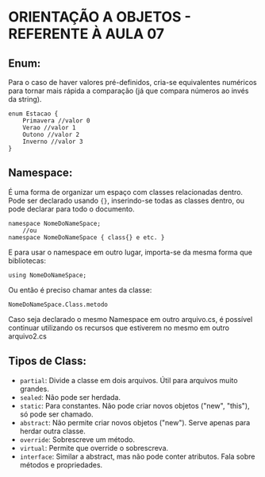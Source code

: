 # ORIENTAÇÃO A OBJETOS - REFERENTE À AULA 07

## Enum:

Para o caso de haver valores pré-definidos, cria-se equivalentes numéricos para tornar mais rápida a comparação (já que compara números ao invés da string).

```
enum Estacao {
    Primavera //valor 0
    Verao //valor 1
    Outono //valor 2
    Inverno //valor 3
}
```

## Namespace:

É uma forma de organizar um espaço com classes relacionadas dentro. Pode ser declarado usando `{}`, inserindo-se todas as classes dentro, ou pode declarar para todo o documento.

    namespace NomeDoNameSpace;
        //ou
    namespace NomeDoNameSpace { class{} e etc. }

E para usar o namespace em outro lugar, importa-se da mesma forma que bibliotecas:

    using NomeDoNameSpace;

Ou então é preciso chamar antes da classe:

    NomeDoNameSpace.Class.metodo

Caso seja declarado o mesmo Namespace em outro arquivo.cs, é possível continuar utilizando os recursos que estiverem no mesmo em outro arquivo2.cs

## Tipos de Class:

* `partial`: Divide a classe em dois arquivos. Útil para arquivos muito grandes.
* `sealed`: Não pode ser herdada.
* `static`: Para constantes. Não pode criar novos objetos ("new", "this"), só pode ser chamado.
* `abstract`: Não permite criar novos objetos ("new"). Serve apenas para herdar outra classe.
* `override`: Sobrescreve um método.
* `virtual`: Permite que override o sobrescreva.
* `interface`: Similar a abstract, mas não pode conter atributos. Fala sobre métodos e propriedades.